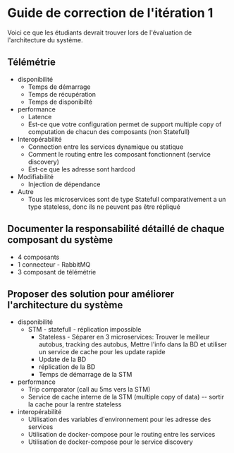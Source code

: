 # Guide de correction de l'itération 1

Voici ce que les étudiants devrait trouver lors de l'évaluation de l'architecture du système.

## Télémétrie
  - disponibilité
    - Temps de démarrage 
    - Temps de récupération
    - Temps de disponibilté
  - performance
    - Latence
    - Est-ce que votre configuration permet de support multiple copy of computation de chacun des composants (non Statefull)
  - Interopérabilité
    - Connection entre les services dynamique ou statique 
    - Comment le routing entre les composant fonctionnent (service discovery)
    - Est-ce que les adresse sont hardcod
  - Modifiabilité
    - Injection de dépendance
  - Autre
    - Tous les microservices sont de type Statefull comparativement a un type stateless, donc ils ne peuvent pas être répliqué
  
## Documenter la responsabilité détaillé de chaque composant du système
  - 4 composants
  - 1 connecteur - RabbitMQ
  - 3 composant de télémétrie

## Proposer des solution pour améliorer l'architecture du système
  - disponibilité
    - STM - statefull - réplication impossible
      - Stateless - Séparer en 3 microservices: Trouver le meilleur autobus, tracking des autobus, Mettre l'info dans la BD et utiliser un service de cache pour les update rapide
      - Update de la BD 
      - réplication de la BD
      - Temps de démarrage de la STM
  - performance   
    - Trip comparator (call au 5ms vers la STM)
    - Service de cache interne de la STM (multiple copy of data) -- sortir la cache pour la rentre stateless
  - interopérabilité
    - Utilisation des variables d'environnement pour les adresse des services
    - Utilisation de docker-compose pour le routing entre les services
    - Utilisation de docker-compose pour le service discovery

  

